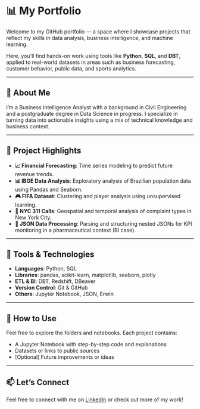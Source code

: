 # 📊 My Portfolio

Welcome to my GitHub portfolio — a space where I showcase projects that reflect my skills in data analysis, business intelligence, and machine learning.

Here, you'll find hands-on work using tools like **Python**, **SQL**, and **DBT**, applied to real-world datasets in areas such as business forecasting, customer behavior, public data, and sports analytics.

---

## 🧠 About Me

I’m a Business Intelligence Analyst with a background in Civil Engineering and a postgraduate degree in Data Science in progress. I specialize in turning data into actionable insights using a mix of technical knowledge and business context.

---

## 🚀 Project Highlights

- **📈 Financial Forecasting**: Time series modeling to predict future revenue trends.
- **📊 IBGE Data Analysis**: Exploratory analysis of Brazilian population data using Pandas and Seaborn.
- **🎮 FIFA Dataset**: Clustering and player analysis using unsupervised learning.
- **🗽 NYC 311 Calls**: Geospatial and temporal analysis of complaint types in New York City.
- **💊 JSON Data Processing**: Parsing and structuring nested JSONs for KPI monitoring in a pharmaceutical context (BI case).

---

## 🧰 Tools & Technologies

- **Languages**: Python, SQL  
- **Libraries**: pandas, scikit-learn, matplotlib, seaborn, plotly  
- **ETL & BI**: DBT, Redshift, DBeaver  
- **Version Control**: Git & GitHub  
- **Others**: Jupyter Notebook, JSON, Erwin

---

## 📌 How to Use

Feel free to explore the folders and notebooks. Each project contains:
- A Jupyter Notebook with step-by-step code and explanations
- Datasets or links to public sources
- [Optional] Future improvements or ideas

---

## 📫 Let’s Connect

Feel free to connect with me on [LinkedIn](https://www.linkedin.com/in/leonardo-ccamposss/) or check out more of my work!


